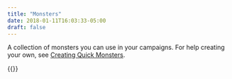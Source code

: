 ```yaml
---
title: "Monsters"
date: 2018-01-11T16:03:33-05:00
draft: false
---
```


A collection of monsters you can use in your campaigns. For help creating your own, see [Creating Quick Monsters](/gm/#creating-quick-monsters).

{{<monsters>}}